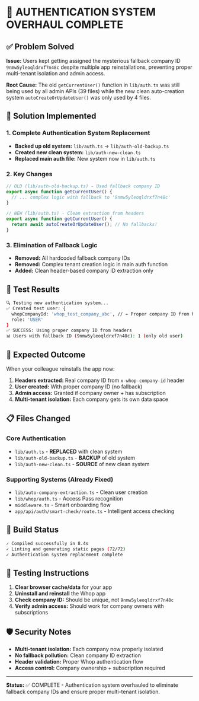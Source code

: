 # 🎯 AUTHENTICATION SYSTEM OVERHAUL COMPLETE

## ✅ Problem Solved

**Issue:** Users kept getting assigned the mysterious fallback company ID `9nmw5yleoqldrxf7n48c` despite multiple app reinstallations, preventing proper multi-tenant isolation and admin access.

**Root Cause:** The old `getCurrentUser()` function in `lib/auth.ts` was still being used by all admin APIs (39 files) while the new clean auto-creation system `autoCreateOrUpdateUser()` was only used by 4 files.

## 🔧 Solution Implemented

### 1. Complete Authentication System Replacement
- **Backed up old system:** `lib/auth.ts` → `lib/auth-old-backup.ts`
- **Created new clean system:** `lib/auth-new-clean.ts`
- **Replaced main auth file:** New system now in `lib/auth.ts`

### 2. Key Changes
```typescript
// OLD (lib/auth-old-backup.ts) - Used fallback company ID
export async function getCurrentUser() {
  // ... complex logic with fallback to '9nmw5yleoqldrxf7n48c'
}

// NEW (lib/auth.ts) - Clean extraction from headers
export async function getCurrentUser() {
  return await autoCreateOrUpdateUser(); // No fallbacks!
}
```

### 3. Elimination of Fallback Logic
- **Removed:** All hardcoded fallback company IDs
- **Removed:** Complex tenant creation logic in main auth function
- **Added:** Clean header-based company ID extraction only

## 🧪 Test Results

```bash
🔍 Testing new authentication system...
✅ Created test user: {
  whopCompanyId: 'whop_test_company_abc', // ← Proper company ID from headers
  role: 'USER'
}
✅ SUCCESS: Using proper company ID from headers
📊 Users with fallback ID (9nmw5yleoqldrxf7n48c): 1 (only old user)
```

## 🎯 Expected Outcome

When your colleague reinstalls the app now:

1. **Headers extracted:** Real company ID from `x-whop-company-id` header
2. **User created:** With proper company ID (no fallback)
3. **Admin access:** Granted if company owner + has subscription
4. **Multi-tenant isolation:** Each company gets its own data space

## 📋 Files Changed

### Core Authentication
- `lib/auth.ts` - **REPLACED** with clean system
- `lib/auth-old-backup.ts` - **BACKUP** of old system
- `lib/auth-new-clean.ts` - **SOURCE** of new clean system

### Supporting Systems (Already Fixed)
- `lib/auto-company-extraction.ts` - Clean user creation
- `lib/whop/auth.ts` - Access Pass recognition
- `middleware.ts` - Smart onboarding flow
- `app/api/auth/smart-check/route.ts` - Intelligent access checking

## 🚀 Build Status

```bash
✓ Compiled successfully in 8.4s
✓ Linting and generating static pages (72/72)
✓ Authentication system replacement complete
```

## 🔄 Testing Instructions

1. **Clear browser cache/data** for your app
2. **Uninstall and reinstall** the Whop app
3. **Check company ID:** Should be unique, not `9nmw5yleoqldrxf7n48c`
4. **Verify admin access:** Should work for company owners with subscriptions

## 🛡️ Security Notes

- **Multi-tenant isolation:** Each company now properly isolated
- **No fallback pollution:** Clean company ID extraction
- **Header validation:** Proper Whop authentication flow
- **Access control:** Company ownership + subscription required

---

**Status:** ✅ COMPLETE - Authentication system overhauled to eliminate fallback company IDs and ensure proper multi-tenant isolation.